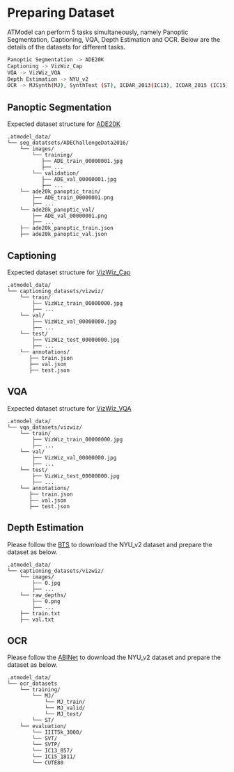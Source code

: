 # Preparing Dataset

ATModel can perform 5 tasks simultaneously, namely Panoptic Segmentation, Captioning, VQA, Depth Estimation and OCR.
Below are the details of the datasets for different tasks.

```sh
Panoptic Segmentation -> ADE20K
Captioning -> VizWiz_Cap
VQA -> VizWiz_VQA
Depth Estimation -> NYU_v2
OCR -> MJSynth(MJ), SynthText (ST), ICDAR_2013(IC13), ICDAR_2015 (IC15), IIIT5K-Words (IIIT5K), Street View Text (SVT), Street ViewText-Perspective (SVTP), CUTE80(CUTE)
```


## Panoptic Segmentation 
Expected dataset structure for [ADE20K](http://sceneparsing.csail.mit.edu/)
```
.atmodel_data/
└── seg_datatsets/ADEChallengeData2016/
    └── images/
        └── training/
           ├── ADE_train_00000001.jpg
           ├── ...
        └── validation/
           ├── ADE_val_00000001.jpg 
           ├── ...
    └── ade20k_panoptic_train/
        ├── ADE_train_00000001.png 
        ├── ...
    └── ade20k_panoptic_val/
        ├── ADE_val_00000001.png 
        ├── ...
    ├── ade20k_panoptic_train.json
    ├── ade20k_panoptic_val.json
```

## Captioning
Expected dataset structure for [VizWiz_Cap](https://vizwiz.org/tasks-and-datasets/image-captioning/)
```
.atmodel_data/
└── captioning_datasets/vizwiz/
    └── train/
        ├── VizWiz_train_00000000.jpg
        ├── ...
    └── val/
        ├── VizWiz_val_00000000.jpg
        ├── ...
    └── test/
        ├── VizWiz_test_00000000.jpg
        ├── ...
    └── annotations/
       ├── train.json
       ├── val.json
       ├── test.json
```

## VQA
Expected dataset structure for [VizWiz_VQA](https://vizwiz.org/tasks-and-datasets/vqa/)
```
.atmodel_data/
└── vqa_datasets/vizwiz/
    └── train/
        ├── VizWiz_train_00000000.jpg
        ├── ...
    └── val/
        ├── VizWiz_val_00000000.jpg
        ├── ...
    └── test/
        ├── VizWiz_test_00000000.jpg
        ├── ...
    └── annotations/
       ├── train.json
       ├── val.json
       ├── test.json
```

## Depth Estimation
Please follow the [BTS](https://github.com/cleinc/bts/tree/master/pytorch) to download the NYU_v2 dataset and prepare the dataset as below.
```
.atmodel_data/
└── captioning_datasets/vizwiz/
    └── images/
        ├── 0.jpg
        ├── ...
    └── raw_depths/
        ├── 0.png
        ├── ...
    ├── train.txt
    ├── val.txt
```

## OCR
Please follow the [ABINet](https://github.com/FangShancheng/ABINet) to download the NYU_v2 dataset and prepare the dataset as below.
```
.atmodel_data/
└── ocr_datasets
    └── training/
        └── MJ/
            └── MJ_train/
            └── MJ_valid/
            └── MJ_test/
        └── ST/
    └── evaluation/
        └── IIIT5k_3000/
        └── SVT/
        └── SVTP/
        └── IC13_857/
        └── IC15_1811/
        └── CUTE80
```



